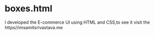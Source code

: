 # boxes.html
I developed the E-commerce UI using HTML and CSS,to see it visit the https//imsamitsrivastava.me 
